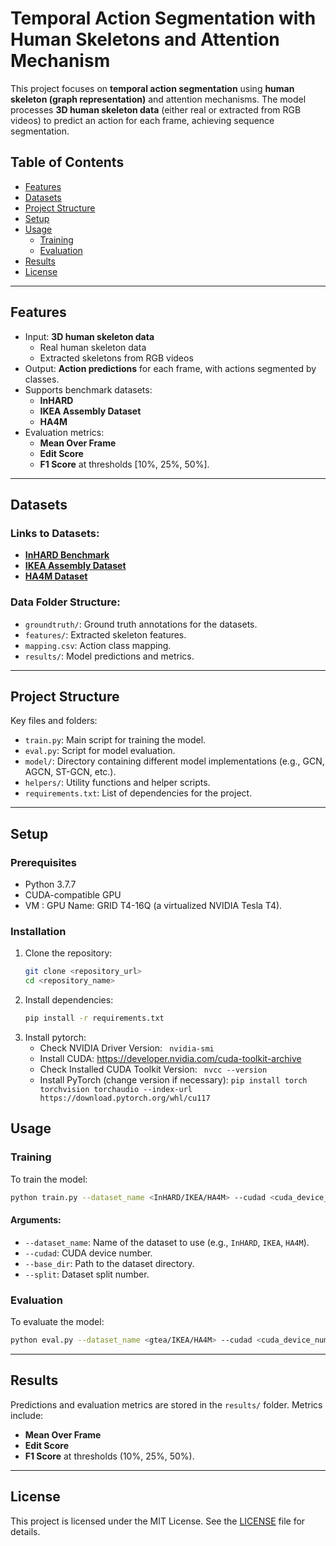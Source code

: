 
# Temporal Action Segmentation with Human Skeletons and Attention Mechanism

This project focuses on **temporal action segmentation** using **human skeleton (graph representation)** and attention mechanisms. The model processes **3D human skeleton data** (either real or extracted from RGB videos) to predict an action for each frame, achieving sequence segmentation.

## Table of Contents
- [Features](#features)
- [Datasets](#datasets)
- [Project Structure](#project-structure)
- [Setup](#setup)
- [Usage](#usage)
  - [Training](#training)
  - [Evaluation](#evaluation)
- [Results](#results)
- [License](#license)

---

## Features
- Input: **3D human skeleton data**
  - Real human skeleton data
  - Extracted skeletons from RGB videos
- Output: **Action predictions** for each frame, with actions segmented by classes.
- Supports benchmark datasets:
  - **InHARD**
  - **IKEA Assembly Dataset**
  - **HA4M**
- Evaluation metrics:
  - **Mean Over Frame**
  - **Edit Score**
  - **F1 Score** at thresholds [10%, 25%, 50%].

---

## Datasets
### Links to Datasets:
- **[InHARD Benchmark](https://paperswithcode.com/dataset/inhard)**
- **[IKEA Assembly Dataset](https://ikeaasm.github.io/)**
- **[HA4M Dataset](https://baltig.cnr.it/ISP/ha4m)**

### Data Folder Structure:
- `groundtruth/`: Ground truth annotations for the datasets.
- `features/`: Extracted skeleton features.
- `mapping.csv`: Action class mapping.
- `results/`: Model predictions and metrics.

---

## Project Structure
Key files and folders:
- `train.py`: Main script for training the model.
- `eval.py`: Script for model evaluation.
- `model/`: Directory containing different model implementations (e.g., GCN, AGCN, ST-GCN, etc.).
- `helpers/`: Utility functions and helper scripts.
- `requirements.txt`: List of dependencies for the project.

---

## Setup
### Prerequisites
- Python 3.7.7
- CUDA-compatible GPU
- VM : GPU Name: GRID T4-16Q (a virtualized NVIDIA Tesla T4).

### Installation
1. Clone the repository:
   ```bash
   git clone <repository_url>
   cd <repository_name>
   ```
2. Install dependencies:
   ```bash
   pip install -r requirements.txt
   ```
3. Install pytorch:
   - Check NVIDIA Driver Version: ``` nvidia-smi```
   - Install CUDA: https://developer.nvidia.com/cuda-toolkit-archive
   - Check Installed CUDA Toolkit Version: ``` nvcc --version```
   - Install PyTorch (change version if necessary): ``pip install torch torchvision torchaudio --index-url https://download.pytorch.org/whl/cu117``

## Usage

### Training
To train the model:
```bash
python train.py --dataset_name <InHARD/IKEA/HA4M> --cudad <cuda_device_number> --base_dir <data_directory_for_dataset> --split <split_number>
```

#### Arguments:
- `--dataset_name`: Name of the dataset to use (e.g., `InHARD`, `IKEA`, `HA4M`).
- `--cudad`: CUDA device number.
- `--base_dir`: Path to the dataset directory.
- `--split`: Dataset split number.

### Evaluation
To evaluate the model:
```bash
python eval.py --dataset_name <gtea/IKEA/HA4M> --cudad <cuda_device_number> --base_dir <data_directory_for_dataset>
```

---

## Results
Predictions and evaluation metrics are stored in the `results/` folder. Metrics include:
- **Mean Over Frame**
- **Edit Score**
- **F1 Score** at thresholds (10%, 25%, 50%).

---

## License
This project is licensed under the MIT License. See the [LICENSE](LICENSE) file for details.

